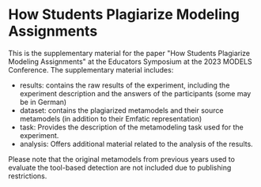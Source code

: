 # How Students Plagiarize Modeling Assignments

This is the supplementary material for the paper "How Students Plagiarize Modeling Assignments" at the Educators Symposium at the 2023 MODELS Conference. The supplementary material includes:

* results: contains the raw results of the experiment, including the experiment description and the answers of the participants (some may be in German)
* dataset: contains the plagiarized metamodels and their source metamodels (in addition to their Emfatic representation)
* task: Provides the description of the metamodeling task used for the experiment.
* analysis: Offers additional material related to the analysis of the results.

Please note that the original metamodels from previous years used to evaluate the tool-based detection are not included due to publishing restrictions.
